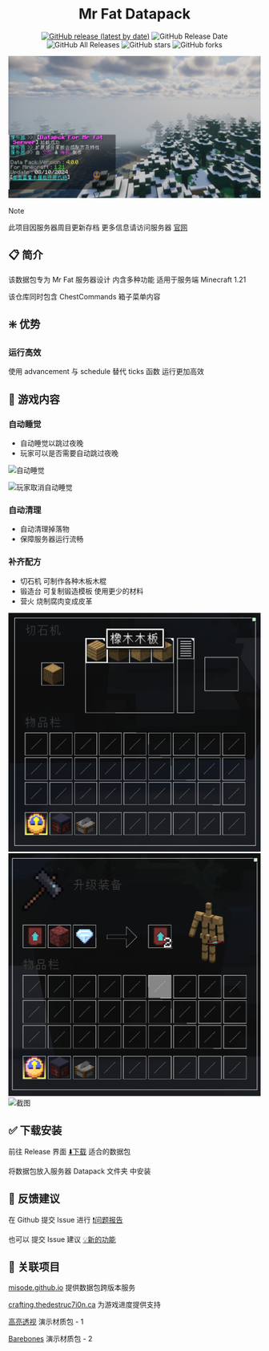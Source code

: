 <div align="center">

<h1 align="center"> Mr Fat Datapack </h1>

[![GitHub release (latest by date)](https://img.shields.io/github/v/release/wen-wen520/Minecraft_Datapack-Mr.Fat_Server)](https://github.com/wen-wen520/Minecraft_Datapack-Mr.Fat_Server) ![GitHub Release Date](https://img.shields.io/github/release-date/wen-wen520/Minecraft_Datapack-Mr.Fat_Server) ![GitHub All Releases](https://img.shields.io/github/downloads/wen-wen520/Minecraft_Datapack-Mr.Fat_Server/total) ![GitHub stars](https://img.shields.io/github/stars/wen-wen520/Minecraft_Datapack-Mr.Fat_Server?style=flat) ![GitHub forks](https://img.shields.io/github/forks/wen-wen520/Minecraft_Datapack-Mr.Fat_Server)

![截图](assets/gallery/first_load.png)

</div>

> [!NOTE]
> 此项目因服务器周目更新存档 
> 更多信息请访问服务器 [官网](www.mrfat.us)

## 📋 简介

该数据包专为 Mr Fat 服务器设计
内含多种功能
适用于服务端 Minecraft 1.21

该仓库同时包含 ChestCommands 箱子菜单内容


## ❇️ 优势

### 运行高效
使用 advancement 与 schedule 替代 ticks 函数
运行更加高效


## 📖 游戏内容

### 自动睡觉

- 自动睡觉以跳过夜晚
- 玩家可以是否需要自动跳过夜晚

![自动睡觉](assets/gallery/auto_sleep.png)

![玩家取消自动睡觉](assets/gallery/auto_sleep_cancel.png)
### 自动清理

- 自动清理掉落物
- 保障服务器运行流畅

### 补齐配方

- 切石机 可制作各种木板木棍
- 锻造台 可复制锻造模板 使用更少的材料
- 营火 烧制腐肉变成皮革

![截图](assets/gallery/recipe_1.png)
![截图](assets/gallery/recipe_2.png)
![截图](assets/gallery/rotten_flesh_leather.png)

## ✅ 下载安装
前往 Release 界面 [⬇️下载](https://github.com/wen-wen520/Minecraft_Datapack-Mr.Fat_Server/releases) 适合的数据包

将数据包放入服务器 Datapack 文件夹 中安装


## 📃 反馈建议

在 Github 提交 Issue 进行 [❗问题报告](https://github.com/wen-wen520/Minecraft_Datapack-Mr.Fat_Server/issues/new?assignees=wen-wen520&labels=%F0%9F%90%9B+%E9%97%AE%E9%A2%98&projects=&template=bug_report.yml&title=%5BBug%5D+%E6%A0%87%E9%A2%98)

也可以 提交 Issue 建议 [💡新的功能](https://github.com/wen-wen520/Minecraft_Datapack-Mr.Fat_Server/issues/new?assignees=wen-wen520&labels=%F0%9F%92%A1+%E5%8A%9F%E8%83%BD&projects=&template=feature_request.yml&title=%5BFeature%5D+%E6%A0%87%E9%A2%98)


## 🔗 关联项目

[misode.github.io](https://github.com/misode/misode.github.io) 提供数据包跨版本服务

[crafting.thedestruc7i0n.ca](https://crafting.thedestruc7i0n.ca/) 为游戏进度提供支持

[高亮透视](https://github.com/sheep-realms) 演示材质包 - 1

[Barebones](https://modrinth.com/resourcepack/bare-bones) 演示材质包 - 2